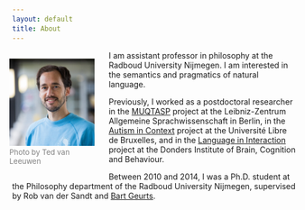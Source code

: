 ```yaml
---
layout: default
title: About
---
```


<figure style="float: left; margin-left: -5px; margin-right: 25px; max-width: 30%; min-width: 100px; height: auto;"><img src="newphotocropped.jpg"><figcaption style="font-size: small; color: grey;">Photo by Ted van Leeuwen</figcaption></figure>

I am assistant professor in philosophy at the Radboud University Nijmegen. I am interested in the semantics and pragmatics of natural language.

Previously, I worked as a postdoctoral researcher in the <a href="https://www.leibniz-zas.de/en/research/research-areas/semantics-pragmatics/muqtasp" target="_blank">MUQTASP</a> project at the Leibniz-Zentrum Allgemeine Sprachwissenschaft in Berlin, in the <a href="https://acte.ulb.be/index.php/en/" target="_blank">Autism in Context</a> project at the Université Libre de Bruxelles, and in the <a href="https://www.languageininteraction.nl/" target="_blank">Language in Interaction</a> project at the Donders Institute of Brain, Cognition and Behaviour.

Between 2010 and 2014, I was a Ph.D. student at the Philosophy department of the Radboud University Nijmegen, supervised by Rob van der Sandt and <a href="https://sites.google.com/site/brtgrts/" target="_blank">Bart Geurts</a>.
